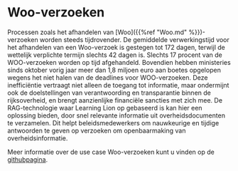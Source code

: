 # Woo-verzoeken

Processen zoals het afhandelen van [Woo]({{%ref "Woo.md" %}})-verzoeken worden steeds tijdrovender. De gemiddelde verwerkingstijd voor het afhandelen van een Woo-verzoek is gestegen tot 172 dagen, terwijl de wettelijk verplichte termijn slechts 42 dagen is. Slechts 17 procent van de WOO-verzoeken worden op tijd afgehandeld. Bovendien hebben ministeries sinds oktober vorig jaar meer dan 1,8 miljoen euro aan boetes opgelopen wegens het niet halen van de deadlines voor WOO-verzoeken. Deze inefficiëntie vertraagt niet alleen de toegang tot informatie, maar ondermijnt ook de doelstellingen van verantwoording en transparantie binnen de rijksoverheid, en brengt aanzienlijke financiële sancties met zich mee.
De RAG-technologie waar Learning Lion op gebaseerd is kan hier een oplossing bieden, door snel relevante informatie uit overheidsdocumenten te verzamelen. Dit helpt beleidsmedewerkers om nauwkeurige en tijdige antwoorden te geven op verzoeken om openbaarmaking van overheidsinformatie. 

Meer informatie over de use case Woo-verzoeken kunt u vinden op de [githubpagina](https://github.com/SSC-ICT-Innovatie/LearningLion-WOO).
